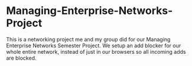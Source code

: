 # Managing-Enterprise-Networks-Project
This is a networking project me and my group did for our Managing Enterprise Networks Semester Project. We setup an add blocker for our whole entire network, instead of just in our browsers so all incoming adds are blocked.
